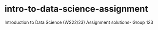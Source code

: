 # intro-to-data-science-assignment
Introduction to Data Science (WS22/23) Assignment solutions- Group 123

